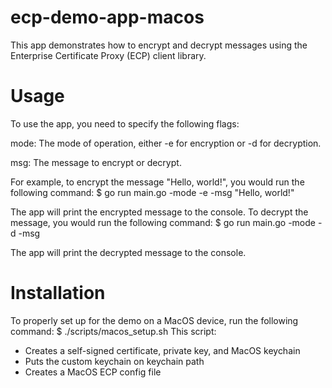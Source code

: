 # ecp-demo-app-macos
This app demonstrates how to encrypt and decrypt messages using the Enterprise Certificate Proxy (ECP) client library.

# Usage
To use the app, you need to specify the following flags:

mode: The mode of operation, either -e for encryption or -d for decryption.

msg: The message to encrypt or decrypt.

For example, to encrypt the message "Hello, world!", you would run the following command:
    $ go run main.go -mode -e -msg "Hello, world!"
    
The app will print the encrypted message to the console.
To decrypt the message, you would run the following command:
    $ go run main.go -mode -d -msg <encrypted message>
    
The app will print the decrypted message to the console.

# Installation
To properly set up for the demo on a MacOS device, run the following command: 
  $ ./scripts/macos_setup.sh
This script: 
- Creates a self-signed certificate, private key, and MacOS keychain
- Puts the custom keychain on keychain path
- Creates a MacOS ECP config file
